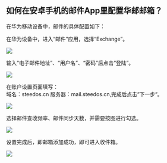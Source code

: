 ## 如何在安卓手机的邮件App里配置华邮邮箱？

在华为移动设备中，邮件的具体配置如下：

在华为设备中，进入“邮件”应用，选择“Exchange”。

 ![](images/Android/设置1.jpg)  
 
 输入“电子邮件地址”、“用户名”、“密码”后点击“登陆”。

 ![](images/Android/设置2.jpg)  
 
 在账户设置页面填写：  
 域名：steedos.cn 
 服务器：mail.steedos.cn,完成后点击“下一步“。
 
 ![](images/Android/设置3.jpg)

选择邮件查收频率、邮件同步天数，并需要按图进行勾选。

![](images/Android/设置4.jpg)

设置完成后，即邮箱添加成功，即可进入收件箱。

![](images/Android/收件箱.jpg)

